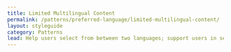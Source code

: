 ```yaml
---
title: Limited Multilingual Content
permalink: /patterns/preferred-language/limited-multilingual-content/
layout: styleguide
category: Patterns
lead: Help users select from between two languages; support users in selecting between two language, such as English and Spanish.
---
```

